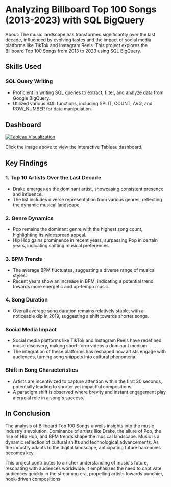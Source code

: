 # Analyzing Billboard Top 100 Songs (2013-2023) with SQL BigQuery

About: The music landscape has transformed significantly over the last decade, influenced by evolving tastes and the impact of social media platforms like TikTok and Instagram Reels. This project explores the Billboard Top 100 Songs from 2013 to 2023 using SQL BigQuery.

## Skills Used
### SQL Query Writing
- Proficient in writing SQL queries to extract, filter, and analyze data from Google BigQuery.
- Utilized various SQL functions, including SPLIT, COUNT, AVG, and ROW_NUMBER for data manipulation.

## Dashboard
[![Tableau Visualization](path/to/your/image.png)](https://public.tableau.com/views/BillboardHot1002013-2023/Dashboard1?:language=en-US&:display_count=n&:origin=viz_share_link)

Click the image above to view the interactive Tableau dashboard.

## Key Findings
### 1. Top 10 Artists Over the Last Decade
- Drake emerges as the dominant artist, showcasing consistent presence and influence.
- The list includes diverse representation from various genres, reflecting the dynamic musical landscape.

### 2. Genre Dynamics
- Pop remains the dominant genre with the highest song count, highlighting its widespread appeal.
- Hip Hop gains prominence in recent years, surpassing Pop in certain years, indicating shifting musical preferences.

### 3. BPM Trends
- The average BPM fluctuates, suggesting a diverse range of musical styles.
- Recent years show an increase in BPM, indicating a potential trend towards more energetic and up-tempo music.

### 4. Song Duration
- Overall average song duration remains relatively stable, with a noticeable dip in 2019, suggesting a shift towards shorter songs.


### Social Media Impact
- Social media platforms like TikTok and Instagram Reels have redefined music discovery, making short-form videos a dominant medium.
- The integration of these platforms has reshaped how artists engage with audiences, turning song snippets into cultural phenomena.

###  Shift in Song Characteristics
- Artists are incentivized to capture attention within the first 30 seconds, potentially leading to shorter yet impactful compositions.
- A paradigm shift is observed where brevity and instant engagement play a crucial role in a song's success.

## In Conclusion
The analysis of Billboard Top 100 Songs unveils insights into the music industry's evolution. Dominance of artists like Drake, the allure of Pop, the rise of Hip Hop, and BPM trends shape the musical landscape. Music is a dynamic reflection of cultural shifts and technological advancements. As the industry adapts to the digital landscape, anticipating future harmonies becomes key.

This project contributes to a richer understanding of music's future, resonating with audiences worldwide. It emphasizes the need to captivate audiences quickly in the streaming era, propelling artists towards punchier, hook-driven compositions.
